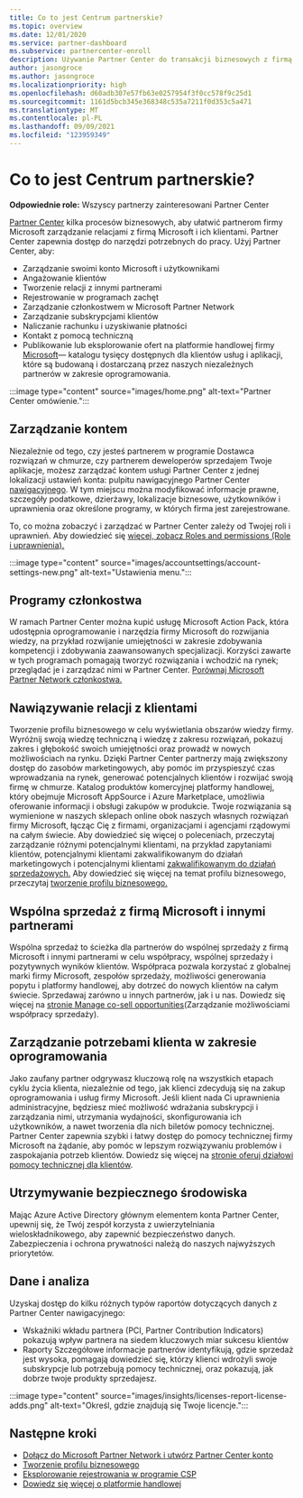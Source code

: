 ```yaml
---
title: Co to jest Centrum partnerskie?
ms.topic: overview
ms.date: 12/01/2020
ms.service: partner-dashboard
ms.subservice: partnercenter-enroll
description: Używanie Partner Center do transakcji biznesowych z firmą Microsoft i klientami
author: jasongroce
ms.author: jasongroce
ms.localizationpriority: high
ms.openlocfilehash: d60adb307e57fb63e0257954f3f0cc578f9c25d1
ms.sourcegitcommit: 1161d5bcb345e368348c535a7211f0d353c5a471
ms.translationtype: MT
ms.contentlocale: pl-PL
ms.lasthandoff: 09/09/2021
ms.locfileid: "123959349"
---
```

# <a name="what-is-partner-center"></a>Co to jest Centrum partnerskie?

**Odpowiednie role:** Wszyscy partnerzy zainteresowani Partner Center

[Partner Center](https://partner.microsoft.com/dashboard/home) kilka procesów biznesowych, aby ułatwić partnerom firmy Microsoft zarządzanie relacjami z firmą Microsoft i ich klientami. Partner Center zapewnia dostęp do narzędzi potrzebnych do pracy. Użyj Partner Center, aby:

- Zarządzanie swoimi konto Microsoft i użytkownikami
- Angażowanie klientów
- Tworzenie relacji z innymi partnerami
- Rejestrowanie w programach zachęt
- Zarządzanie członkostwem w Microsoft Partner Network
- Zarządzanie subskrypcjami klientów
- Naliczanie rachunku i uzyskiwanie płatności
- Kontakt z pomocą techniczną
- Publikowanie lub eksplorowanie ofert na platformie handlowej firmy [Microsoft](/azure/marketplace)— katalogu tysięcy dostępnych dla klientów usług i aplikacji, które są budowaną i dostarczaną przez naszych niezależnych partnerów w zakresie oprogramowania.

:::image type="content" source="images/home.png" alt-text="Partner Center omówienie.":::

## <a name="manage-your-account"></a>Zarządzanie kontem

Niezależnie od tego, czy jesteś partnerem w programie Dostawca rozwiązań w chmurze, czy partnerem deweloperów sprzedajem Twoje aplikacje, możesz zarządzać kontem usługi Partner Center z jednej lokalizacji ustawień konta: pulpitu nawigacyjnego Partner Center [nawigacyjnego](https://partner.microsoft.com/dashboard/home). W tym miejscu można modyfikować informacje prawne, szczegóły podatkowe, dzierżawy, lokalizacje biznesowe, użytkowników i uprawnienia oraz określone programy, w których firma jest zarejestrowane.

To, co można zobaczyć i zarządzać w Partner Center zależy od Twojej roli i uprawnień. Aby dowiedzieć się [więcej, zobacz Roles and permissions (Role i uprawnienia).](permissions-overview.md)

:::image type="content" source="images/accountsettings/account-settings-new.png" alt-text="Ustawienia menu.":::

## <a name="membership-programs"></a>Programy członkostwa

W ramach Partner Center można kupić usługę Microsoft Action Pack, która udostępnia oprogramowanie i narzędzia firmy Microsoft do rozwijania wiedzy, na przykład rozwijanie umiejętności w zakresie zdobywania kompetencji i zdobywania zaawansowanych specjalizacji. Korzyści zawarte w tych programach pomagają tworzyć rozwiązania i wchodzić na rynek; przeglądać je i zarządzać nimi w Partner Center. [Porównaj Microsoft Partner Network członkostwa.](https://partner.microsoft.com/membership/compare-offers)

## <a name="connect-with-customers"></a>Nawiązywanie relacji z klientami

Tworzenie profilu biznesowego w celu wyświetlania obszarów wiedzy firmy. Wyróżnij swoją wiedzę techniczną i wiedzę z zakresu rozwiązań, pokazuj zakres i głębokość swoich umiejętności oraz prowadź w nowych możliwościach na rynku. Dzięki Partner Center partnerzy mają zwiększony dostęp do zasobów marketingowych, aby pomóc im przyspieszyć czas wprowadzania na rynek, generować potencjalnych klientów i rozwijać swoją firmę w chmurze. Katalog produktów komercyjnej platformy handlowej, który obejmuje Microsoft AppSource i Azure Marketplace, umożliwia oferowanie informacji i obsługi zakupów w produkcie. Twoje rozwiązania są wymienione w naszych sklepach online obok naszych własnych rozwiązań firmy Microsoft, łącząc Cię z firmami, organizacjami i agencjami rządowymi na całym świecie. Aby dowiedzieć się więcej o poleceniach, przeczytaj zarządzanie różnymi potencjalnymi klientami, na przykład zapytaniami klientów, potencjalnymi klientami zakwalifikowanym do działań marketingowych i potencjalnymi klientami [zakwalifikowanym do działań sprzedażowych.](manage-leads.md) Aby dowiedzieć się więcej na temat profilu biznesowego, przeczytaj [tworzenie profilu biznesowego.](create-a-marketing-profile.md)

## <a name="co-sell-with-microsoft-and-other-partners"></a>Wspólna sprzedaż z firmą Microsoft i innymi partnerami

Wspólna sprzedaż to ścieżka dla partnerów do wspólnej sprzedaży z firmą Microsoft i innymi partnerami w celu współpracy, wspólnej sprzedaży i pozytywnych wyników klientów. Współpraca pozwala korzystać z globalnej marki firmy Microsoft, zespołów sprzedaży, możliwości generowania popytu i platformy handlowej, aby dotrzeć do nowych klientów na całym świecie. Sprzedawaj zarówno u innych partnerów, jak i u nas. Dowiedz się więcej na [stronie Manage co-sell opportunities](manage-co-sell-opportunities.md)(Zarządzanie możliwościami współpracy sprzedaży).

## <a name="manage-customer-software-needs"></a>Zarządzanie potrzebami klienta w zakresie oprogramowania

Jako zaufany partner odgrywasz kluczową rolę na wszystkich etapach cyklu życia klienta, niezależnie od tego, jak klienci zdecydują się na zakup oprogramowania i usług firmy Microsoft. Jeśli klient nada Ci uprawnienia administracyjne, będziesz mieć możliwość wdrażania subskrypcji i zarządzania nimi, utrzymania wydajności, skonfigurowania ich użytkowników, a nawet tworzenia dla nich biletów pomocy technicznej. Partner Center zapewnia szybki i łatwy dostęp do pomocy technicznej firmy Microsoft na żądanie, aby pomóc w lepszym rozwiązywaniu problemów i zaspokajania potrzeb klientów. Dowiedz się więcej na [stronie oferuj działowi pomocy technicznej dla klientów](customer-support.md).

## <a name="maintain-a-secure-environment"></a>Utrzymywanie bezpiecznego środowiska

Mając Azure Active Directory głównym elementem konta Partner Center, upewnij się, że [](partner-security-requirements-mandating-mfa.md) Twój zespół korzysta z uwierzytelniania wieloskładnikowego, aby zapewnić bezpieczeństwo danych. Zabezpieczenia i ochrona prywatności należą do naszych najwyższych priorytetów.

## <a name="data-and-analytics"></a>Dane i analiza

Uzyskaj dostęp do kilku różnych typów raportów dotyczących danych z Partner Center nawigacyjnego:

- Wskaźniki wkładu partnera (PCI, Partner Contribution Indicators) pokazują wpływ partnera na siedem kluczowych miar sukcesu klientów
- Raporty Szczegółowe informacje partnerów identyfikują, gdzie sprzedaż jest wysoka, pomagają dowiedzieć się, którzy klienci wdrożyli swoje subskrypcje lub potrzebują pomocy technicznej, oraz pokazują, jak dobrze twoje produkty sprzedajesz.

:::image type="content" source="images/insights/licenses-report-license-adds.png" alt-text="Określ, gdzie znajdują się Twoje licencje.":::

## <a name="next-steps"></a>Następne kroki

- [Dołącz do Microsoft Partner Network i utwórz Partner Center konto](mpn-create-a-partner-center-account.md)
- [Tworzenie profilu biznesowego](create-a-marketing-profile.md)
- [Eksplorowanie rejestrowania w programie CSP](csp-overview.md)
- [Dowiedz się więcej o platformie handlowej](csp-commercial-marketplace-overview.md)
